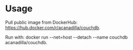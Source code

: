 # Usage

Pull public image from DockerHub: https://hub.docker.com/r/acanadilla/couchdb.

Run with: docker run --net=host --detach --name couchdb acanadilla/couchdb.